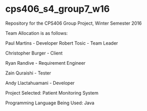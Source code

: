 # cps406_s4_group7_w16
Repository for the CPS406 Group Project, Winter Semester 2016

Team Allocation is as follows:

Paul Martins - Developer
Robert Tosic - Team Leader

Christopher Burger - Client

Ryan Randive - Requirement Engineer

Zain Quraishi - Tester

Andy Llactahuamani - Developer

Project Selected: Patient Monitoring System

Programming Language Being Used: Java
